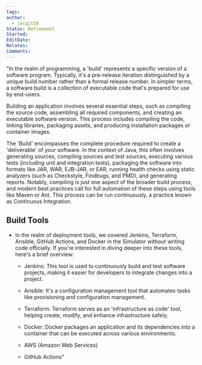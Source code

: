 ```yaml
---
tags: 
author:
  - jacgit18
Status: Refinement
Started: 
EditDate: 
Relates: 
Comments:
---
```

"In the realm of programming, a 'build' represents a specific version of a software program. Typically, it's a pre-release iteration distinguished by a unique build number rather than a formal release number. In simpler terms, a software build is a collection of executable code that's prepared for use by end-users.

Building an application involves several essential steps, such as compiling the source code, assembling all required components, and creating an executable software version. This process includes compiling the code, linking libraries, packaging assets, and producing installation packages or container images.

The 'Build' encompasses the complete procedure required to create a 'deliverable' of your software. In the context of Java, this often involves generating sources, compiling sources and test sources, executing various tests (including unit and integration tests), packaging the software into formats like JAR, WAR, EJB-JAR, or EAR, running health checks using static analyzers (such as Checkstyle, Findbugs, and PMD), and generating reports. Notably, compiling is just one aspect of the broader build process, and modern best practices call for full automation of these steps using tools like Maven or Ant. This process can be run continuously, a practice known as Continuous Integration.

## Build Tools

- In the realm of deployment tools, we covered Jenkins, Terraform, Ansible, GitHub Actions, and Docker in the Simulator without writing code officially. If you're interested in diving deeper into these tools, here's a brief overview:

    - Jenkins: This tool is used to continuously build and test software projects, making it easier for developers to integrate changes into a project.

    - Ansible: It's a configuration management tool that automates tasks like provisioning and configuration management.

    - Terraform: Terraform serves as an 'infrastructure as code' tool, helping create, modify, and enhance infrastructure safely.

    - Docker: Docker packages an application and its dependencies into a container that can be executed across various environments.

    - AWS (Amazon Web Services)

    - GitHub Actions"

